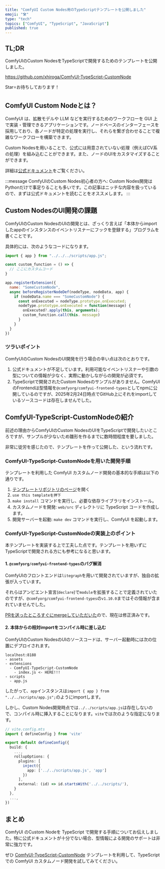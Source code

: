 ```yaml
---
title: "ComfyUI Custom Nodes用のTypeScriptテンプレートを公開しました"
emoji: "🛠️"
type: "tech"
topics: ["ComfyUI", "TypeScript", "JavaScript"]
published: true
---
```


## TL;DR

ComfyUIのCustom NodesをTypeScriptで開発するためのテンプレートを公開しました。

https://github.com/xhiroga/ComfyUI-TypeScript-CustomNode

Star⭐️お待ちしております！

## ComfyUI Custom Nodeとは？

ComfyUI は、拡散モデルや LLM などを実行するためのワークフローを GUI 上で実装・管理できるアプリケーションです。ノードベースのインターフェースを採用しており、各ノードが特定の処理を実行し、それらを繋ぎ合わせることで複雑なワークフローを構築できます。

Custom Nodesを用いることで、公式には用意されていない処理（例えばCV系の処理）を組み込むことができます。また、ノードのUIをカスタマイズすることができます。

詳細は[公式ドキュメント](https://docs.comfy.org/custom-nodes/custom_node_overview)をご覧ください。

:::message
ComfyUIのCustom Nodes初心者の方へ: Custom Nodes開発はPythonだけで事足りることも多いです。この記事はニッチな内容を扱っているので、まずは公式ドキュメントを読むことをオススメします。
:::

## Custom NodesのUI開発の課題

ComfyUIのCustom NodesのUIの開発とは、ざっくり言えば「本体からimportしたappのインスタンスのイベントリスナーにフックを登録する」プログラムを書くことです。

具体的には、次のようなコードになります。

```js
import { app } from "../../../scripts/app.js";

const custom_function = () => {
  // ここにカスタムコード
}

app.registerExtension({
  name: "SomeCustomNode",
  async beforeRegisterNodeDef(nodeType, nodeData, app) {
    if (nodeData.name === "SomeCustomNode") {
      const onExecuted = nodeType.prototype.onExecuted;
      nodeType.prototype.onExecuted = function(message) {
        onExecuted?.apply(this, arguments);
        custom_function.call(this. message)
      }
    }
  }
})
```

### ツラいポイント

ComfyUIのCustom NodesのUI開発を行う場合の辛い点は次のとおりです。

1. 公式ドキュメントが不足しています。利用可能なイベントリスナーや引数の型についての情報が少なく、実際に動かしながらの開発が必須です。
2. TypeScriptで開発されたCustom Nodesのサンプルがありません。ComfyUIのFrontendは型情報を`@comfyorg/comfyui-frontend-types`としてnpmに公開しているのですが、2025年2月24日時点でGitHub上にそれをimportしているソースコードは存在しませんでした。

## ComfyUI-TypeScript-CustomNodeの紹介

前述の理由からComfyUIのCustom NodesのUIをTypeScriptで開発したいところですが、サンプルが少ないため雛形を作るまでに数時間程度を要しました。

非常に徒労を感じたので、テンプレートを作って公開した、という流れです。

### ComfyUI-TypeScript-CustomNodeを用いた開発手順

テンプレートを利用した ComfyUI カスタムノード開発の基本的な手順は以下の通りです。

1. [テンプレートリポジトリのページ](https://github.com/xhiroga/ComfyUI-TypeScript-CustomNode/)を開く
2. `use this templateを押下`
3. `make install` コマンドを実行し、必要な依存ライブラリをインストール。
4. カスタムノードを開発: `web/src` ディレクトリに TypeScript コードを作成します。
5. 開発サーバーを起動: `make dev` コマンドを実行し、ComfyUI を起動します。

### ComfyUI-TypeScript-CustomNodeの実装上のポイント

本テンプレートを実装する上で工夫した点です。テンプレートを用いずにTypeScriptで開発される方にも参考になると思います。

#### 1. `@comfyorg/comfyui-frontend-types`のバグ解消

ComfyUIのフロントエンドは`litegraph`を用いて開発されていますが、独自の拡張が入っています。

それらはアンビエント宣言(`declare`)で`module`を拡張することで定義されていたのですが、`@comfyorg/comfyui-frontend-types`の`v1.10.0`まではその情報が含まれていませんでした。

[PRを送ったところすぐにmergeしていただいた](https://github.com/Comfy-Org/ComfyUI_frontend/pull/2560)ので、現在は修正済みです。

#### 2. 本体からの相対importをコンパイル時に差し込む

ComfyUIのCustom NodesのUIのソースコードは、サーバー起動時には次の位置にデプロイされます。

```
localhost:8188
- assets
- extensions
  - ComfyUI-TypeScript-CustomNode
    - index.js <- HERE!!!
- scripts
  - app.js
```

したがって、`app`インスタンスは`import { app } from "../../scripts/app.js";`のようにimportします。

しかし、Custom Nodes開発時点では`../../scripts/app.js`は存在しないので、コンパイル時に挿入することになります。`vite`では次のような指定になります。

```ts
// vite.config.mts
import { defineConfig } from 'vite'

export default defineConfig({
  build: {
    ...,
    rollupOptions: {
      plugins: [
        inject({
          app: ['../../scripts/app.js', 'app']
        })
      ],
      external: (id) => id.startsWith('../../scripts/'),
    }
  },
  ...,
})
```

## まとめ

ComfyUI のCustom Nodeを TypeScript で開発する手順についてお伝えしました。特に公式ドキュメントが十分でない場合、型情報による開発のサポートは非常に強力です。

ぜひ [ComfyUI-TypeScript-CustomNode](https://github.com/xhiroga/ComfyUI-TypeScript-CustomNode) テンプレートを利用して、TypeScript での ComfyUI カスタムノード開発を試してみてください。
